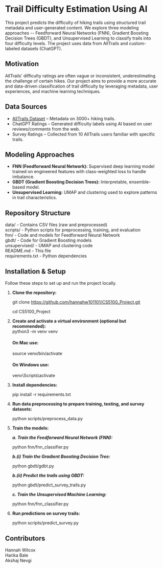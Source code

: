 # Trail Difficulty Estimation Using AI

This project predicts the difficulty of hiking trails using structured trail metadata and user-generated content. We explore three modeling approaches -- Feedforward Neural Networks (FNN), Gradient Boosting Decision Trees (GBDT), and Unsupervised Learning to classify trails into four difficulty levels. The project uses data from AllTrails and custom-labeled datasets (ChatGPT).

## Motivation

AllTrails' difficulty ratings are often vague or inconsistent, underestimating the challenge of certain hikes. Our project aims to provide a more accurate and data-driven classification of trail difficulty by leveraging metadata, user experiences, and machine learning techniques.

## Data Sources

- [AllTrails Dataset](https://github.com/j-ane/trail-data/blob/master/alltrails-data.csv) – Metadata on 3000+ hiking trails.
- ChatGPT Ratings – Generated difficulty labels using AI based on user reviews/comments from the web.
- Survey Ratings – Collected from 10 AllTrails users familiar with specific trails.

## Modeling Approaches

- **FNN (Feedforward Neural Network):** Supervised deep learning model trained on engineered features with class-weighted loss to handle imbalance.
- **GBDT (Gradient Boosting Decision Trees):** Interpretable, ensemble-based model.
- **Unsupervised Learning:** UMAP and clustering used to explore patterns in trail characteristics.

## Repository Structure

data/ - Contains CSV files (raw and preprocessed)  
scripts/ - Python scripts for preprocessing, training, and evaluation  
fnn/ - Code and models for Feedforward Neural Network  
gbdt/ - Code for Gradient Boosting models  
unsupervised/ - UMAP and clustering code  
README.md - This file  
requirements.txt - Python dependencies

## Installation & Setup

Follow these steps to set up and run the project locally.

1. **Clone the repository:**

   git clone https://github.com/hannahw101101/CS5100_Project.git

   cd CS5100_Project

2. **Create and activate a virtual environment (optional but recommended):**  
   python3 -m venv venv

   #### On Mac use:

   source venv/bin/activate

   #### On Windows use:

   venv\Scripts\activate

3. **Install dependencies:**

   pip install -r requirements.txt

4. **Run data preprocessing to prepare training, testing, and survey datasets:**

   python scripts/preprocess_data.py

5. **Train the models:**

   **_a. Train the Feedforward Neural Network (FNN):_**

   python fnn/fnn_classifier.py

   **_b.(i) Train the Gradient Boosting Decision Tree:_**

   python gbdt/gdbt.py

   **_b.(ii) Predict the trails using GBDT:_**

   python gbdt/predict_survey_trails.py
   
   **_c. Train the Unsupervised Machine Learning:_**

   python fnn/fnn_classifier.py

7. **Run predictions on survey trails:**

   python scripts/predict_survey.py

## Contributors

Hannah Wilcox  
Harika Bale  
Akshaj Nevgi
